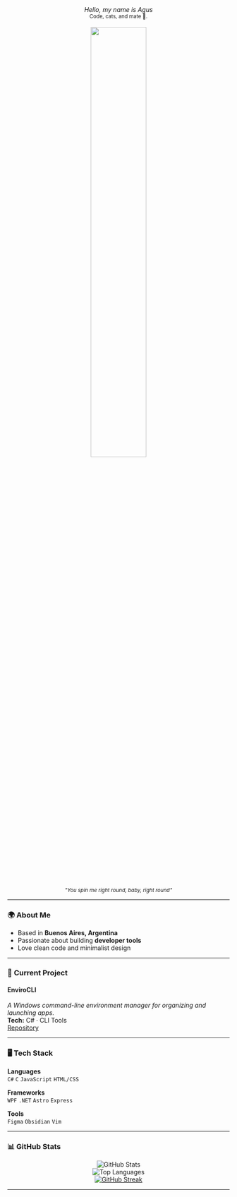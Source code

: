 <div align="center">
    <em>Hello, my name is Agus</em>
    <br>
      <sub>Code, cats, and mate 🧉.</sub>
  <br>
    <br>
  <img src="https://media3.giphy.com/media/v1.Y2lkPTc5MGI3NjExeW8xaTFsdHNtZGMwczM2c2ZuYXN4NmRncGt6ZndicjIzN3lpemt1NSZlcD12MV9pbnRlcm5hbF9naWZfYnlfaWQmY3Q9cw/pncPjoqJyAATqpflwW/giphy.gif" width="50%">
    <br>
    <sub><em>"You spin me right round, baby, right round"</em></sub>
</div>

---

### 🌍 **About Me**  
- Based in **Buenos Aires, Argentina**  
- Passionate about building **developer tools**
- Love clean code and minimalist design  

---

### 🚀 **Current Project**  

#### **EnviroCLI**  
_A Windows command-line environment manager for organizing and launching apps._  
**Tech:** C# · CLI Tools  
[Repository](https://github.com/agus-dot1/envirocli)  

---

### 🖥️ **Tech Stack**
**Languages**  
`C#` `C` `JavaScript` `HTML/CSS`

**Frameworks**  
`WPF` `.NET` `Astro` `Express`

**Tools**  
`Figma` `Obsidian` `Vim` 

---

### 📊 **GitHub Stats**  

<div align="center">
  <img src="https://github-readme-stats.vercel.app/api?username=agus-dot1&show_icons=true&hide_title=true&hide_profile=true&count_private=true&theme=github_dark" alt="GitHub Stats" />
</div>

<div align="center">
  <img src="https://github-readme-stats.vercel.app/api/top-langs/?username=agus-dot1&layout=compact&theme=github_dark" alt="Top Languages" />
</div>

<div align="center">
    <a href="https://git.io/streak-stats"><img src="https://streak-stats.demolab.com?user=agus-dot1&theme=github-dark&border_radius=5&short_numbers=true&mode=weekly" alt="GitHub Streak" /></a>
</div>

---
